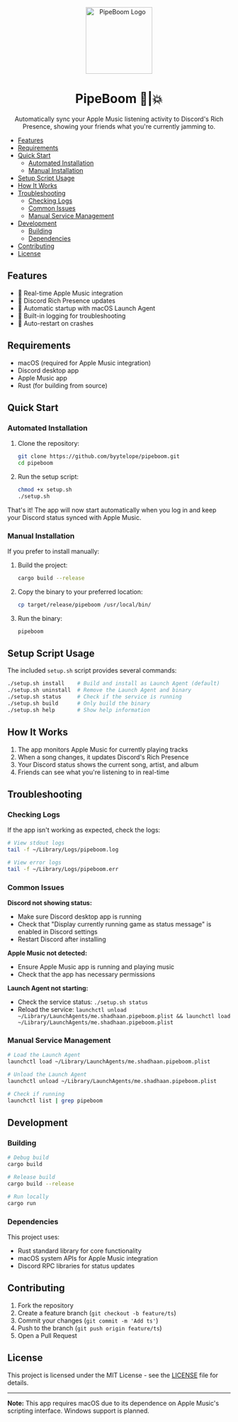 <p align="center">
  <img src="https://raw.githubusercontent.com/byytelope/pipeboom/refs/heads/main/assets/logo.png" alt="PipeBoom Logo" width="150">
</p>

<h1 align="center">PipeBoom 🎵|💥</h1>

<p align="center">Automatically sync your Apple Music listening activity to Discord's Rich Presence, showing your friends what you're currently jamming to.</p>


<!--toc:start-->
- [Features](#features)
- [Requirements](#requirements)
- [Quick Start](#quick-start)
  - [Automated Installation](#automated-installation)
  - [Manual Installation](#manual-installation)
- [Setup Script Usage](#setup-script-usage)
- [How It Works](#how-it-works)
- [Troubleshooting](#troubleshooting)
  - [Checking Logs](#checking-logs)
  - [Common Issues](#common-issues)
  - [Manual Service Management](#manual-service-management)
- [Development](#development)
  - [Building](#building)
  - [Dependencies](#dependencies)
- [Contributing](#contributing)
- [License](#license)
<!--toc:end-->

## Features

- 🎵 Real-time Apple Music integration
- 🤖 Discord Rich Presence updates
- 🚀 Automatic startup with macOS Launch Agent
- 📝 Built-in logging for troubleshooting
- 🔄 Auto-restart on crashes

## Requirements

- macOS (required for Apple Music integration)
- Discord desktop app
- Apple Music app
- Rust (for building from source)

## Quick Start

### Automated Installation

1. Clone the repository:
   ```bash
   git clone https://github.com/byytelope/pipeboom.git
   cd pipeboom
   ```

2. Run the setup script:
   ```bash
   chmod +x setup.sh
   ./setup.sh
   ```

That's it! The app will now start automatically when you log in and keep your Discord status synced with Apple Music.

### Manual Installation

If you prefer to install manually:

1. Build the project:
   ```bash
   cargo build --release
   ```

2. Copy the binary to your preferred location:
   ```bash
   cp target/release/pipeboom /usr/local/bin/
   ```

3. Run the binary:
   ```bash
   pipeboom
   ```

## Setup Script Usage

The included `setup.sh` script provides several commands:

```bash
./setup.sh install    # Build and install as Launch Agent (default)
./setup.sh uninstall  # Remove the Launch Agent and binary
./setup.sh status     # Check if the service is running
./setup.sh build      # Only build the binary
./setup.sh help       # Show help information
```

## How It Works

1. The app monitors Apple Music for currently playing tracks
2. When a song changes, it updates Discord's Rich Presence
3. Your Discord status shows the current song, artist, and album
4. Friends can see what you're listening to in real-time

## Troubleshooting

### Checking Logs

If the app isn't working as expected, check the logs:

```bash
# View stdout logs
tail -f ~/Library/Logs/pipeboom.log

# View error logs
tail -f ~/Library/Logs/pipeboom.err
```

### Common Issues

**Discord not showing status:**
- Make sure Discord desktop app is running
- Check that "Display currently running game as status message" is enabled in Discord settings
- Restart Discord after installing

**Apple Music not detected:**
- Ensure Apple Music app is running and playing music
- Check that the app has necessary permissions

**Launch Agent not starting:**
- Check the service status: `./setup.sh status`
- Reload the service: `launchctl unload ~/Library/LaunchAgents/me.shadhaan.pipeboom.plist && launchctl load ~/Library/LaunchAgents/me.shadhaan.pipeboom.plist`

### Manual Service Management

```bash
# Load the Launch Agent
launchctl load ~/Library/LaunchAgents/me.shadhaan.pipeboom.plist

# Unload the Launch Agent
launchctl unload ~/Library/LaunchAgents/me.shadhaan.pipeboom.plist

# Check if running
launchctl list | grep pipeboom
```

## Development

### Building

```bash
# Debug build
cargo build

# Release build
cargo build --release

# Run locally
cargo run
```

### Dependencies

This project uses:
- Rust standard library for core functionality
- macOS system APIs for Apple Music integration
- Discord RPC libraries for status updates

## Contributing

1. Fork the repository
2. Create a feature branch (`git checkout -b feature/ts`)
3. Commit your changes (`git commit -m 'Add ts'`)
4. Push to the branch (`git push origin feature/ts`)
5. Open a Pull Request

## License

This project is licensed under the MIT License - see the [LICENSE](LICENSE) file for details.

---

**Note:** This app requires macOS due to its dependence on Apple Music's scripting interface. Windows support is planned.
